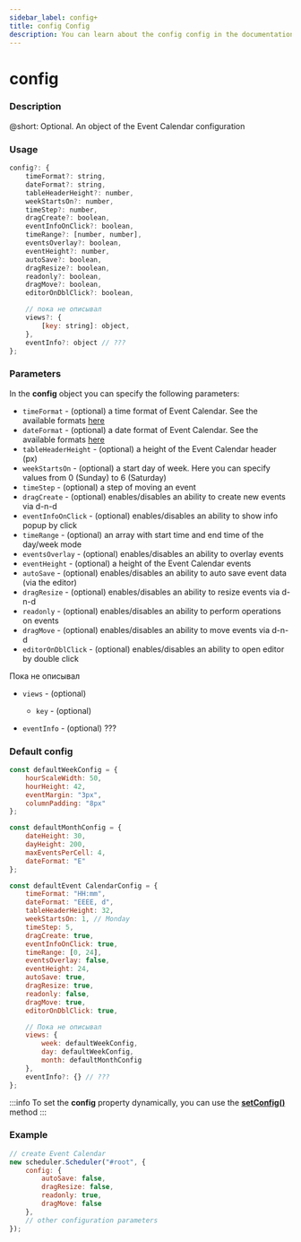 ```yaml
---
sidebar_label: config+
title: config Config
description: You can learn about the config config in the documentation of the DHTMLX JavaScript Event Calendar library. Browse developer guides and API reference, try out code examples and live demos, and download a free 30-day evaluation version of DHTMLX Event Calendar.
---
```


# config

### Description

@short: Optional. An object of the Event Calendar configuration

### Usage

~~~jsx {}
config?: {
    timeFormat?: string, 
    dateFormat?: string,
    tableHeaderHeight?: number,
    weekStartsOn?: number,
    timeStep?: number,
    dragCreate?: boolean, 
    eventInfoOnClick?: boolean, 
    timeRange?: [number, number],
    eventsOverlay?: boolean,
    eventHeight?: number,
    autoSave?: boolean,
    dragResize?: boolean,
    readonly?: boolean,
    dragMove?: boolean,
    editorOnDblClick?: boolean,

    // пока не описывал
    views?: { 
        [key: string]: object,
    },
    eventInfo?: object // ???
};
~~~

### Parameters

In the **config** object you can specify the following parameters:

- `timeFormat` - (optional) a time format of Event Calendar. See the available formats [here](https://date-fns.org/v2.27.0/docs/format)
- `dateFormat` - (optional) a date format of Event Calendar. See the available formats [here](https://date-fns.org/v2.27.0/docs/format)
- `tableHeaderHeight` - (optional) a height of the Event Calendar header (px)
- `weekStartsOn` - (optional) a start day of week. Here you can specify values from 0 (Sunday) to 6 (Saturday)
- `timeStep` - (optional) a step of moving an event
- `dragCreate` - (optional) enables/disables an ability to create new events via d-n-d
- `eventInfoOnClick` - (optional) enables/disables an ability to show info popup by click
- `timeRange` - (optional) an array with start time and end time of the day/week mode
- `eventsOverlay` - (optional) enables/disables an ability to overlay events
- `eventHeight` - (optional) a height of the Event Calendar events
- `autoSave` - (optional) enables/disables an ability to auto save event data (via the editor)
- `dragResize` - (optional) enables/disables an ability to resize events via d-n-d
- `readonly` - (optional) enables/disables an ability to perform operations on events
- `dragMove` - (optional) enables/disables an ability to move events via d-n-d
- `editorOnDblClick` - (optional) enables/disables an ability to open editor by double click

Пока не описывал
- `views` - (optional) 
    - `key` - (optional)

- `eventInfo` - (optional) ???

### Default config

~~~jsx {}
const defaultWeekConfig = {
	hourScaleWidth: 50,
	hourHeight: 42,
	eventMargin: "3px",
	columnPadding: "8px"
};

const defaultMonthConfig = {
	dateHeight: 30,
	dayHeight: 200,
	maxEventsPerCell: 4,
	dateFormat: "E"
};

const defaultEvent CalendarConfig = {
    timeFormat: "HH:mm", 
    dateFormat: "EEEE, d", 
    tableHeaderHeight: 32, 
    weekStartsOn: 1, // Monday
    timeStep: 5, 
    dragCreate: true,
    eventInfoOnClick: true, 
    timeRange: [0, 24],
    eventsOverlay: false,
    eventHeight: 24,
    autoSave: true,
    dragResize: true,
    readonly: false,
    dragMove: true,
    editorOnDblClick: true,

    // Пока не описывал
    views: {
        week: defaultWeekConfig,
        day: defaultWeekConfig,
        month: defaultMonthConfig
    },
    eventInfo?: {} // ???
};
~~~

:::info
To set the **config** property dynamically, you can use the 
[**setConfig()**](api/methods/js_eventcalendar_setconfig_method.md) method
:::

### Example

~~~jsx {3-8}
// create Event Calendar
new scheduler.Scheduler("#root", {
    config: {
        autoSave: false,
        dragResize: false,
        readonly: true,
        dragMove: false
    },
    // other configuration parameters
});
~~~
